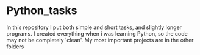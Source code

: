 # Python_tasks


In this repository I put both simple and short tasks, and slightly longer programs.
I created everything when i was learning Python, so the code may not be completely 'clean'.
My most important projects are in the other folders
